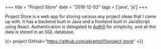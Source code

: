 +++
title = "Project Store"
date = "2018-12-03"
tags = ['java', 'js']
+++

Project Store is a web app for storing various any project ideas that I came up with.
It has a backend built in Java and a frontend built in JavaScript using React.
Authentication is delegated to [Auth0](https://auth0.com) for simplicity, and all the data is stored in an SQL database.

{{< project GitHub="https://github.com/akrantz01/project-store" >}}
